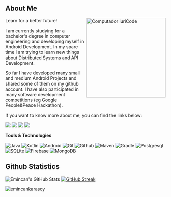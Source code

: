 ## About Me

<img src="https://i.hizliresim.com/4f6o5hb.png" min-width="100px" max-width="300px" height="250px" align="right" alt="Computador iuriCode">

<p align="left">
Learn for a better future!
</p>

<p align="left">
I am currently studying for a bachelor's degree in computer engineering and developing myself in Android Development. In my spare time I am trying to learn new things about Distributed Systems and API Development.
</p>

<p align="left">
So far I have developed many small and medium Android Projects and shared some of them on my github account. I have also participated in many software development competitions (eg Google People&Peace Hackathon).
</p>

<p align="left">
If you want to know more about me, you can find the links below:
</p>
  
<p align="left">
  <a href="#" alt="Linkedin">
  <img src="https://img.shields.io/badge/linkedin-gray?style=for-the-badge&logo=linkedin" /></a>
  
  <a href="#" alt="Gmail">
  <img src="https://img.shields.io/badge/gmail-gray?style=for-the-badge&logo=gmail" /></a>

  <a href="#" alt="Stackoverflow">
  <img src="https://img.shields.io/badge/stackoverflow-gray?style=for-the-badge&logo=stackoverflow"/></a>

  <a href="#" alt="Hackerrank">
  <img src="https://img.shields.io/badge/hackerrank-gray?style=for-the-badge&logo=hackerrank"/></a>
</p>  


**Tools & Technologies**

  ![Java](https://img.shields.io/badge/-Java-333333?style=flat&logo=java&labelColor=lightgrey&color=lightgrey)
  ![Kotlin](https://img.shields.io/badge/-Kotlin-333333?style=flat&logo=kotlin)
  ![Android](https://img.shields.io/badge/-Android-333333?style=flat&logo=android)
  ![Git](https://img.shields.io/badge/-Git-333333?style=flat&logo=git)
  ![Github](https://img.shields.io/badge/-Github-333333?style=flat&logo=github)
  ![Maven](https://img.shields.io/badge/-Maven-333333?style=flat&logo=apache)
  ![Gradle](https://img.shields.io/badge/-Gradle-333333?style=flat&logo=gradle)
  ![Postgresql](https://img.shields.io/badge/-PostgreSQL-333333?style=flat&logo=postgresql)
  ![SQLite](https://img.shields.io/badge/-SQLite-333333?style=flat&logo=sqlite)
  ![Firebase](https://img.shields.io/badge/-Firebase-333333?style=flat&logo=firebase)
  ![MongoDB](https://img.shields.io/badge/-MongoDB-333333?style=flat&logo=mongodb)



## Github Statistics


![Emincan's GitHub Stats](https://github-readme-stats.vercel.app/api?username=emincankarasoy&show_icons=true)        [![GitHub Streak](http://github-readme-streak-stats.herokuapp.com?user=emincankarasoy&hide_border=true&date_format=M%20j%5B%2C%20Y%5D&border=63D8DD)](https://git.io/streak-stats)

<p align="left"> <img src="https://komarev.com/ghpvc/?username=emincankarasoy&label=Visitors&color=0e75b6&style=flat" alt="emincankarasoy" /> </p>


